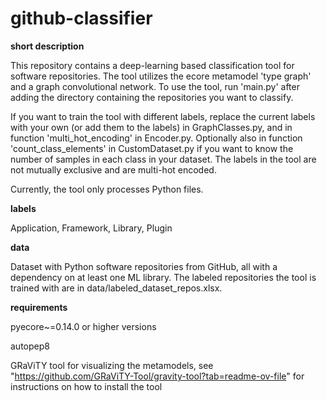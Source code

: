 # github-classifier

**short description**

This repository contains a deep-learning based classification tool for software repositories. The tool utilizes the ecore metamodel 'type graph' and a graph convolutional network. To use the tool, run 'main.py' after adding the directory containing the repositories you want to classify.

If you want to train the tool with different labels, replace the current labels with your own (or add them to the labels) in GraphClasses.py, and in function 'multi_hot_encoding' in Encoder.py. Optionally also in function 'count_class_elements' in CustomDataset.py if you want to know the number of samples in each class in your dataset. 
The labels in the tool are not mutually exclusive and are multi-hot encoded.

Currently, the tool only processes Python files.

**labels**

Application, Framework, Library, Plugin

**data**

Dataset with Python software repositories from GitHub, all with a dependency on at least one ML library.
The labeled repositories the tool is trained with are in data/labeled_dataset_repos.xlsx.

**requirements**

pyecore~=0.14.0 or higher versions

autopep8

GRaViTY tool for visualizing the metamodels, see "https://github.com/GRaViTY-Tool/gravity-tool?tab=readme-ov-file" for instructions on how to install the tool
